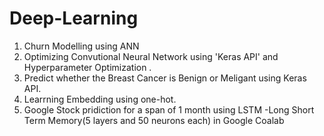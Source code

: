 # Deep-Learning
1. Churn Modelling using ANN
2. Optimizing Convutional Neural Network using 'Keras API' and Hyperparameter Optimization .
3. Predict whether the  Breast Cancer is Benign or Meligant using Keras API.
4. Learrning Embedding using one-hot.
5. Google Stock pridiction for a span of 1 month using LSTM -Long Short Term Memory(5 layers and 50 neurons each) in Google Coalab

